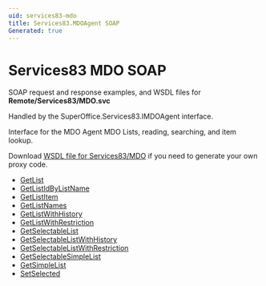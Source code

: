 ```yaml
---
uid: services83-mdo
title: Services83.MDOAgent SOAP
Generated: true
---
```


# Services83 MDO SOAP

SOAP request and response examples, and WSDL files for **Remote/Services83/MDO.svc**

Handled by the <see cref="T:SuperOffice.Services83.IMDOAgent">SuperOffice.Services83.IMDOAgent</see> interface.

Interface for the MDO Agent
MDO Lists, reading, searching, and item lookup.

Download [WSDL file for Services83/MDO](../Services83-MDO.md) if you need to generate your own proxy code.

* [GetList](GetList.md)
* [GetListIdByListName](GetListIdByListName.md)
* [GetListItem](GetListItem.md)
* [GetListNames](GetListNames.md)
* [GetListWithHistory](GetListWithHistory.md)
* [GetListWithRestriction](GetListWithRestriction.md)
* [GetSelectableList](GetSelectableList.md)
* [GetSelectableListWithHistory](GetSelectableListWithHistory.md)
* [GetSelectableListWithRestriction](GetSelectableListWithRestriction.md)
* [GetSelectableSimpleList](GetSelectableSimpleList.md)
* [GetSimpleList](GetSimpleList.md)
* [SetSelected](SetSelected.md)
